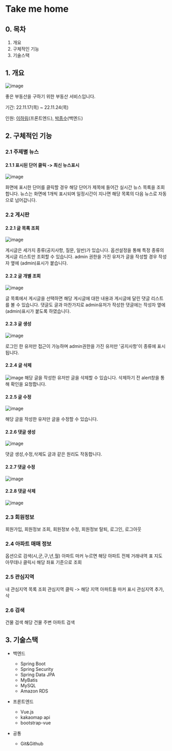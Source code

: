 # Take me home

## 0. 목차
1. 개요
2. 구체적인 기능
3. 기술스택

## 1. 개요
![image](https://user-images.githubusercontent.com/56950637/206682665-92fbdb48-c87e-499d-ae89-e499d3a88b22.png)

좋은 부동산을 구하기 위한 부동산 서비스입니다.

기간: 22.11.17(목) ~ 22.11.24(목)

인원: [이하림](https://github.com/Ha-limLee)(프론트엔드), [박종수](https://github.com/Bell-Water)(백엔드)


## 2. 구체적인 기능

### 2.1 주제별 뉴스
  #### 2.1.1 표시된 단어 클릭 -> 최신 뉴스표시
  ![image](https://user-images.githubusercontent.com/56950637/206700610-373ce635-925b-4d2f-b6d3-044fbc6173f1.png)

  화면에 표시한 단어를 클릭할 경우 해당 단어가 제목에 들어간 실시간 뉴스 목록을 조회합니다.
  뉴스는 화면에 1개씩 표시되며 일정시간이 지나면 해당 목록의 다음 뉴스로 자동으로 넘어갑니다.

### 2.2 게시판
  #### 2.2.1 글 목록 조회
  ![image](https://user-images.githubusercontent.com/56950637/207132701-07ae23ac-cf34-44ce-b9b9-739d96774108.png)

게시글은 세가지 종류(공지사항, 질문, 일반)가 있습니다. 옵션설정을 통해 특정 종류의 게시글 리스트만 조회할 수 있습니다.
admin 권한을 가진 유저가 글을 작성할 경우 작성자 옆에 (admin)표시가 붙습니다.

  #### 2.2.2 글 개별 조회
  ![image](https://user-images.githubusercontent.com/56950637/207132777-ef27a1c1-7f20-4a3b-80f5-be1056336d4e.png)

글 목록에서 게시글을 선택하면 해당 게시글에 대한 내용과 게시글에 달린 댓글 리스트를 볼 수 있습니다.
댓글도 글과 마찬가지로 admin유저가 작성한 댓글에는 작성자 옆에 (admin)표시가 붙도록 하였습니다.
  #### 2.2.3 글 생성
  ![image](https://user-images.githubusercontent.com/56950637/207132724-4c34b2c1-a61c-48df-8fb6-789a45b52ead.png)
  
로그인 한 유저만 접근이 가능하며 admin권한을 가진 유저만 '공지사항'이 종류에 표시됩니다.

  #### 2.2.4 글 삭제
  ![image](https://user-images.githubusercontent.com/56950637/207132757-733a5496-f968-415c-9bea-1622ea448e63.png)
해당 글을 작성한 유저만 글을 삭제할 수 있습니다. 삭제하기 전 alert창을 통해 확인을 요청합니다.

  #### 2.2.5 글 수정
  ![image](https://user-images.githubusercontent.com/56950637/207132739-651e5e0d-f99f-4d31-955c-0c7ee817efc7.png)

해당 글을 작성한 유저만 글을 수정할 수 있습니다.

  #### 2.2.6 댓글 생성
  ![image](https://user-images.githubusercontent.com/56950637/207133610-c8b25d64-e92c-46e7-945c-dd4aae5e254a.png)
  
  
댓글 생성,수정,삭제도 글과 같은 원리도 작동합니다.

  #### 2.2.7 댓글 수정
  ![image](https://user-images.githubusercontent.com/56950637/207133601-bd5d3885-0651-4989-a024-136bdf0ecba3.png)

  #### 2.2.8 댓글 삭제
  ![image](https://user-images.githubusercontent.com/56950637/207133912-0f115a0a-c55d-4650-a1cc-83d887a7f2e1.png)


### 2.3 회원정보
  회원가입, 회원정보 조회, 회원정보 수정, 회원정보 탈퇴, 로그인, 로그아웃

### 2.4 아파트 매매 정보
  옵션으로 검색(시,군,구,년,월)
  아파트 마커 누르면 해당 아파트 전체 거래내역 표
  지도 아무데나 클릭시 해당 좌표 기준으로 조회

### 2.5 관심지역
  내 관심지역 목록 조회
  관심지역 클릭 -> 해당 지역 아파트들 마커 표시
  관심지역 추가, 삭
  
### 2.6 검색
  건물 검색
  해당 건물 주변 아파트 검색
 


## 3. 기술스택

- 백엔드 
  - Spring Boot
  - Spring Security
  - Spring Data JPA
  - MyBatis
  - MySQL
  - Amazon RDS

- 프론트엔드
  - Vue.js
  - kakaomap api
  - bootstrap-vue
  
- 공통
  - Git&Github

